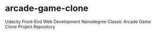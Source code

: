 # arcade-game-clone
Udacity Front-End Web Development Nanodegree Classic Arcade Game Clone Project Repository
